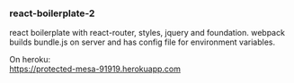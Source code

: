 ### react-boilerplate-2
react boilerplate with react-router, styles, jquery and foundation.
webpack builds bundle.js on server and has config file for environment variables.

On heroku:  
https://protected-mesa-91919.herokuapp.com

